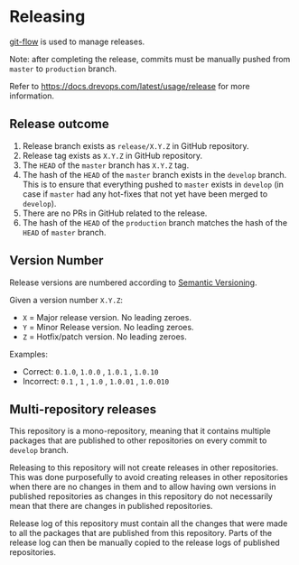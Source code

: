 # Releasing

[git-flow](https://danielkummer.github.io/git-flow-cheatsheet/) is used to
manage releases.

Note: after completing the release, commits must be manually pushed
from `master` to `production` branch.

Refer to https://docs.drevops.com/latest/usage/release for more information.

## Release outcome

1. Release branch exists as `release/X.Y.Z` in GitHub repository.
2. Release tag exists as `X.Y.Z` in GitHub repository.
3. The `HEAD` of the `master` branch has `X.Y.Z` tag.
4. The hash of the `HEAD` of the `master` branch exists in the `develop` branch.
   This is to ensure that everything pushed to `master` exists in `develop` (in
   case if `master` had any hot-fixes that not yet have been merged
   to `develop`).
5. There are no PRs in GitHub related to the release.
6. The hash of the `HEAD` of the `production` branch matches the hash of
   the `HEAD` of `master` branch.

## Version Number

Release versions are numbered according to [Semantic Versioning](https://semver.org/).

Given a version number `X.Y.Z`:

* `X` = Major release version. No leading zeroes.
* `Y` = Minor Release version. No leading zeroes.
* `Z` = Hotfix/patch version. No leading zeroes.

Examples:

* Correct: `0.1.0`, `1.0.0` , `1.0.1` , `1.0.10`
* Incorrect: `0.1` , `1` , `1.0` , `1.0.01` , `1.0.010`

## Multi-repository releases

This repository is a mono-repository, meaning that it contains multiple packages
that are published to other repositories on every commit to `develop` branch.

Releasing to this repository will not create releases in other repositories.
This was done purposefully to avoid creating releases in other repositories
when there are no changes in them and to allow having own versions in published
repositories as changes in this repository do not necessarily mean that there
are changes in published repositories.

Release log of this repository must contain all the changes that were made to
all the packages that are published from this repository.
Parts of the release log can then be manually copied to the release logs of
published repositories.

